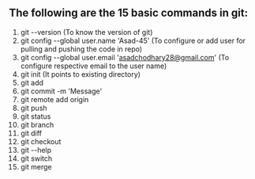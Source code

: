 ## The following are the 15 basic commands in git:
 
 1.  git  --version  (To know the version of git)
 2.  git config --global user.name 'Asad-45' (To configure or add user for pulling and pushing the code in repo)
 3.  git config --global user.email 'asadchodhary28@gmail.com' (To configure respective email to the user name)
 4.  git init (It points to existing directory)
 5.  git add
 6.  git commit -m 'Message'
 7.  git remote add origin
 8.  git push
 9.  git status
 10. git branch
 11. git diff
 12. git checkout
 13. git --help
 14. git switch
 15. git merge